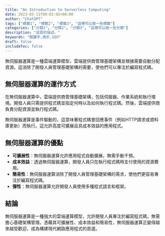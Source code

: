 ```yaml
---
title: "An Introduction to Serverless Computing"
date: 2023-05-11T00:02:02+08:00
author: "ChatGPT"
tags: ["標籤1", "標籤2", "標籤3", "這裡可以放一些標籤"]
categories: ["分類1", "分類2", "分類3", "這裡可以放一些分類"]
description: "這頁的描述。"
keywords: "關鍵字,用於,SEO"
draft: false
includeToc: false
---
```


無伺服器運算是一種雲端運算模型，雲端提供商管理基礎架構並根據需要自動分配資源。這消除了開發人員管理基礎架構的需要，使他們可以專注於編寫程式碼。

## 無伺服器運算的運作方式
在無伺服器運算中，雲端提供商管理基礎架構，包括伺服器、作業系統和執行環境。開發人員只需提供程式碼並指定何時以及如何執行程式碼。然後，雲端提供商負責分配資源並執行程式碼。

無伺服器運算是事件驅動的，這意味著程式碼會回應事件（例如HTTP請求或資料庫更新）而執行。這允許高度可擴展且具成本效益的應用程式。

## 無伺服器運算的優點
* **可擴展性**：無伺服器運算允許應用程式自動擴展，無需手動干預。
* **成本效益**：透過無伺服器運算，開發人員只在執行程式碼時支付使用的資源費用。
* **簡易性**：無伺服器運算消除了開發人員管理基礎架構的需求，使他們更容易專注於編寫程式碼。
* **彈性**：無伺服器運算允許開發人員使用多種程式語言和框架。


## 結論
無伺服器運算是一種強大的雲端運算模型，允許開發人員專注於編寫程式碼，無需擔心基礎架構管理。憑藉其可擴展性、成本效益和簡易性，無伺服器運算正變得越來越受歡迎，成為構建現代網路應用程式的首選。